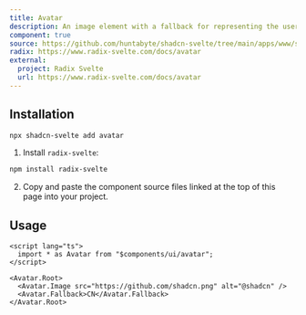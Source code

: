 ```yaml
---
title: Avatar
description: An image element with a fallback for representing the user.
component: true
source: https://github.com/huntabyte/shadcn-svelte/tree/main/apps/www/src/lib/components/ui/avatar
radix: https://www.radix-svelte.com/docs/avatar
external:
  project: Radix Svelte
  url: https://www.radix-svelte.com/docs/avatar
---
```


<script>
  import { AvatarDemo, ComponentExample, ManualInstall } from '$lib/components/docs';
</script>

<ComponentExample src="src/lib/components/docs/examples/avatar/AvatarDemo.svelte">

<div slot="example">
<AvatarDemo />
</div>

</ComponentExample>

## Installation

```bash
npx shadcn-svelte add avatar
```

<ManualInstall>

1. Install `radix-svelte`:

```bash
npm install radix-svelte
```

2. Copy and paste the component source files linked at the top of this page into your project.

</ManualInstall>

## Usage

```svelte
<script lang="ts">
  import * as Avatar from "$components/ui/avatar";
</script>

<Avatar.Root>
  <Avatar.Image src="https://github.com/shadcn.png" alt="@shadcn" />
  <Avatar.Fallback>CN</Avatar.Fallback>
</Avatar.Root>
```
